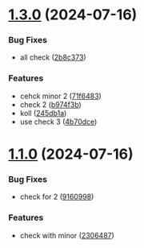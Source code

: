# [1.3.0](https://github.com/SubradevSarkar/nextube/compare/v1.1.0...v1.3.0) (2024-07-16)


### Bug Fixes

* all check ([2b8c373](https://github.com/SubradevSarkar/nextube/commit/2b8c37393dc5b9ba2d72e1808d78a8a4f5ab5678))


### Features

* cehck minor 2 ([71f6483](https://github.com/SubradevSarkar/nextube/commit/71f648321ffd899331c56d95c0e652aba46ca2a5))
* check 2 ([b974f3b](https://github.com/SubradevSarkar/nextube/commit/b974f3b8360671c057dd4fd9890ccfe43934a20f))
* koll ([245db1a](https://github.com/SubradevSarkar/nextube/commit/245db1a6e5747e345f11e97f19c17492f022e76a))
* use check 3 ([4b70dce](https://github.com/SubradevSarkar/nextube/commit/4b70dce6e06f65845252c317c7e0a72e9dffb560))



# [1.1.0](https://github.com/SubradevSarkar/nextube/compare/v0.1.0...v1.1.0) (2024-07-16)


### Bug Fixes

* check for 2 ([9160998](https://github.com/SubradevSarkar/nextube/commit/9160998aaf1ae0c72b2f4b424717a5688480b129))


### Features

* check with minor ([2306487](https://github.com/SubradevSarkar/nextube/commit/23064873689f648f5b6b33dcde50ef2d76dc9683))




